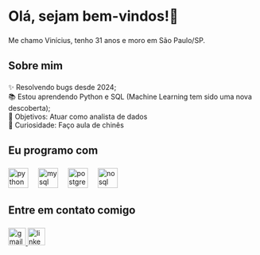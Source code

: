<h1 align="left">Olá, sejam bem-vindos!👋</h1>

###

<p align="left">Me chamo Vinícius, tenho 31 anos e moro em São Paulo/SP.</p>

###

<h2 align="left">Sobre mim</h2>

###

<p align="left">✨ Resolvendo bugs desde 2024;<br>📚 Estou aprendendo Python e SQL (Machine Learning tem sido uma nova descoberta);<br>🎯 Objetivos: Atuar como analista de dados<br>🎲 Curiosidade: Faço aula de chinês</p>

###

<h2 align="left">Eu programo com</h2>

###

<div align="left">
  <!-- Python -->
  <img src="https://cdn.jsdelivr.net/gh/devicons/devicon/icons/python/python-original.svg" height="40" alt="python logo"/>
  <img width="12" />

  <!-- MySQL -->
  <img src="https://cdn.jsdelivr.net/gh/devicons/devicon/icons/mysql/mysql-original.svg" height="40" alt="mysql logo"/>
  <img width="12" />

  <!-- PostgreSQL -->
  <img src="https://cdn.jsdelivr.net/gh/devicons/devicon/icons/postgresql/postgresql-original.svg" height="40" alt="postgresql logo"/>
  <img width="12" />

  <!-- NoSQL -->
  <img src="https://cdn.jsdelivr.net/gh/devicons/devicon/icons/mongodb/mongodb-original.svg" height="40" alt="nosql logo"/>
  <img width="12" />
</div>

###

<h2 align="left">Entre em contato comigo</h2>

###

<div align="left">
  <!-- Gmail -->
  <a href="mailto:marques.viniciuscosta@gmail.com">
    <img src="https://img.shields.io/static/v1?message=Gmail&logo=gmail&label=&color=D14836&logoColor=white&labelColor=&style=for-the-badge" height="35" alt="gmail logo" />
  </a>
  
  <!-- LinkedIn -->
  <a href="https://www.linkedin.com/in/marques-vinicius/" target="_blank">
    <img src="https://img.shields.io/static/v1?message=LinkedIn&logo=linkedin&label=&color=0077B5&logoColor=white&labelColor=&style=for-the-badge" height="35" alt="linkedin logo" />
  </a>
</div>
